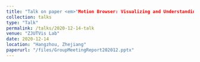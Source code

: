 ```yaml
---
title: "Talk on paper <em>"Motion Browser: Visualizing and Understanding Complex Upper Limb Movement Under Obstetrical Brachial Plexus Injuries."</em>"
collection: talks
type: "Talk"
permalink: /talks/2020-12-14-talk
venue: "ZJUTVis Lab"
date: 2020-12-14
location: "Hangzhou, Zhejiang"
paperurl: "/files/GroupMeetingReport202012.pptx"
---            
```



